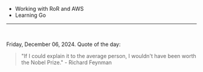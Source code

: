 - Working with RoR and AWS
- Learning Go

---

<br>

<!-- quote_marker -->
Friday, December 06, 2024. Quote of the day:

> "If I could explain it to the average person, I wouldn't have been worth the Nobel Prize." - Richard Feynman
